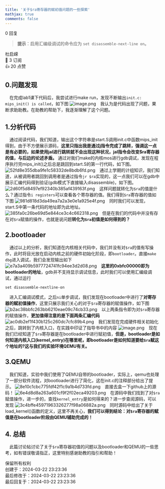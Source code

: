```yaml
---
title: '关于$ra寄存器的赋初值问题的一些探索'
mathjax: true
comments: false
---
```

<div class="post-info">0 回复</div>

> **提示**：启用汇编级调试的命令应为 `set disassemble-next-line on`。

<div id="reply-0" class="reply">
<div class="reply-header">
<span>杜启嵘</span>
<div class="reply-badges"><div class="badge badge-subscribes">&#x1F516;&#xFE0E; 3 订阅</div><div class="badge badge-likes">&#x1F44D;&#xFE0E; 20 点赞</div></div>
</div>
<div class="reply-text">

## 0.问题发现

​&emsp;在完成lab1课下代码后，我尝试进行make run，发现不断输出```init.c: mips_init() is called```，如下图
![image.png](/images/os-discussions/107/image--1.png)
​&emsp;我认为是代码出现了问题，果断求助助教。在助教的帮助下，我逐渐理解了这个问题。
## 1.分析代码
​&emsp;通过阅读代码，我们知道，输出这个字符串是start.S调用init.c中函数mips_init得到，由于不方便展示源码，**这里只指出我是通过j指令完成了跳转，强调这一点是有必要的，如果使用jal进行跳转就不会出现这种状况，jal指令会改变$ra寄存器的值，与后边的论述矛盾。** 通过对我们make的内核mos进行gdb调试，发现在程序执行完mips_init()之后总是跳回到start.S的第一行代码，如下图。
![52fd8e355dba9fe1c58332de8bdb6fd.png](/images/os-discussions/107/52fd8e355dba9fe1c58332de8bdb6fd.png)
​&emsp;通过上学期的计组知识，我们知道，从被调用者跳回到调用者是通过指令```jr $ra```实现的，这一点我们可以在gdb中展示汇编代码得到验证(gdb模式下直接输入disassemble)，如下图。
![2d60f5d8497ef92340b385af439163f.png](/images/os-discussions/107/2d60f5d8497ef92340b385af439163f.png)
	​&emsp;这样问题就转化为```$ra```的值是什么？通过指令```i registers```可以查看各个寄存器的值。我们得到```$ra```寄存器的值如下图
![981d818d3da49ea7a2a3e0e1a925e4f.png](/images/os-discussions/107/981d818d3da49ea7a2a3e0e1a925e4f.png)
	​&emsp;同时我们可以发现，start.S中第一条代码的地址即为此地址。
![385fa0c26be69d5e844ce3c4c662318.png](/images/os-discussions/107/385fa0c26be69d5e844ce3c4c662318.png)
	​&emsp;但是在我们的代码中并没有存在对```$ra```赋值的操作，也就是说问题**转化为```$ra```初值是如何得到的？**
## 2.bootloader
​&emsp;通过以上的分析，我们知道在内核相关代码中，我们并没有对```$ra```的值有写操作，此时将目光放在启动内核之前的硬件初始化阶段，即```bootloader```。直接```make dbg```进入调试，我们会发现输出如下
![e7a3a409b5977724741fc94ee3d2d08.png](/images/os-discussions/107/e7a3a409b5977724741fc94ee3d2d08.png)
	​&emsp;**这里的0xbfc00000即为bootloader的地址**，gdb并不支持显示调试信息，此时我们可以使用汇编级调试，通过运行
```
set disassemble-nextline-on
```
​&emsp;进入汇编调试模式，之后```ni```单步调试，我们发现在bootloader中进行了**对寄存器的赋初值操作**，这里只展示我们关心的对于```$ra```寄存器的赋值操作，如下图
![b2ac38bbfc263bb6210eae09c74cb33.png](/images/os-discussions/107/b2ac38bbfc263bb6210eae09c74cb33.png)
	​&emsp;以上两条指令即为对```$ra```寄存器的赋值操作，**更加值得注意的是下面两条汇编代码** 
![ac0db2ef1f430b125c260dc7cfc89b4.png](/images/os-discussions/107/ac0db2ef1f430b125c260dc7cfc89b4.png)
	​&emsp;我们发现在完成硬件相关初始化之后，跳转到了内核入口，在实践中印证了指导书中的内容
![image.png](/images/os-discussions/107/image--2.png)
	​&emsp;现在我们已经知道了```$ra```寄存器是在bootloader中进行赋初值，**但是，bootloader是如何知道内核入口(kernel_entry)在哪里呢，即bootloader是如何知道要给```$ra```赋这个地址的?这与我们的实验环境QEMU有关。**
## 3.QEMU
​&emsp;我们知道，实验中我们使用了QEMU自带的bootloader，实际上，qemu也处理了一部分软件流程，对bootloader进行了简化，这在init.c的注释部分给出了提示。
![8e10c1cbc775fdf42f1c9a1b4d733fd.png](/images/os-discussions/107/8e10c1cbc775fdf42f1c9a1b4d733fd.png)
	​&emsp;直接去盒一下github上的源码！
![6e4d8d8a263a601cf9f2f02eca49203.png](/images/os-discussions/107/6e4d8d8a263a601cf9f2f02eca49203.png)
	​&emsp;在源码中我们找到了对```$ra```赋值操作，进一步的，查找```kernel_entry```是如何得来的？进一步查阅源码，可以发现
![3c4bffe45971963326277f98a06882a.png](/images/os-discussions/107/3c4bffe45971963326277f98a06882a.png)
	​&emsp;同时源码中给出了关于load_kernel()函数的定义，这里不再关心，**我们可以得到结论：对```$ra```寄存器的赋值是在bootloader阶段由QEMU辅助完成的！**
## 4. 总结
​&emsp;此篇讨论帖讨论了关于```$ra```寄存器初值的问题以及bootloader和QEMU的一些思考，如有错误敬请指正，这里特别感谢助教的指引和帮助！

</div>
<div class="reply-footer">
<span>保留所有权利</span>
<div class="reply-datetime">
创建于：<time datetime="2024-03-22T23:23:36.065668+08:00" title="2024-03-22T23:23:36.065668+08:00">2024-03-22 23:23:36</time>
<br>最后修改于：<time datetime="2024-03-22T23:23:36.065668+08:00" title="2024-03-22T23:23:36.065668+08:00">2024-03-22 23:23:36</time>
<br>最后回复于：<time datetime="2024-03-22T23:23:36.065668+08:00" title="2024-03-22T23:23:36.065668+08:00">2024-03-22 23:23:36</time>
</div>
</div>
<div style="clear: both;"></div>
</div>

